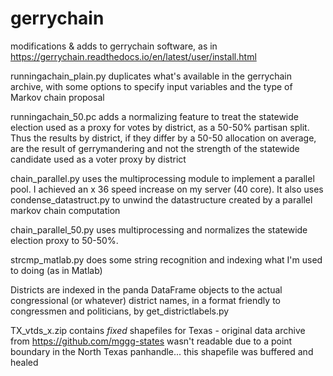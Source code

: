 # gerrychain
modifications &amp; adds to gerrychain software, as in https://gerrychain.readthedocs.io/en/latest/user/install.html

runningachain_plain.py duplicates what's available in the gerrychain archive, with some options to specify input variables and the type of Markov chain proposal

runningachain_50.pc adds a normalizing feature to treat the statewide election used as a proxy for votes by district, as a 50-50% partisan split. Thus the results by district, if they differ by a 50-50 allocation on average, are the result of gerrymandering and not the strength of the statewide candidate used as a voter proxy by district

chain_parallel.py uses the multiprocessing module to implement a parallel pool. I achieved an x 36 speed increase on my server (40 core). It also uses condense_datastruct.py to unwind the datastructure created by a parallel markov chain computation

chain_parallel_50.py uses multiprocessing and normalizes the statewide election proxy to 50-50%.

strcmp_matlab.py does some string recognition and indexing what I'm used to doing (as in Matlab)

Districts are indexed in the panda DataFrame objects to the actual congressional (or whatever) district names, in a format friendly to congressmen and politicians, by get_districtlabels.py


TX_vtds_x.zip   contains *fixed* shapefiles for Texas - original data archive from https://github.com/mggg-states  wasn't readable due to a point boundary in the North Texas panhandle... this shapefile was buffered and healed

